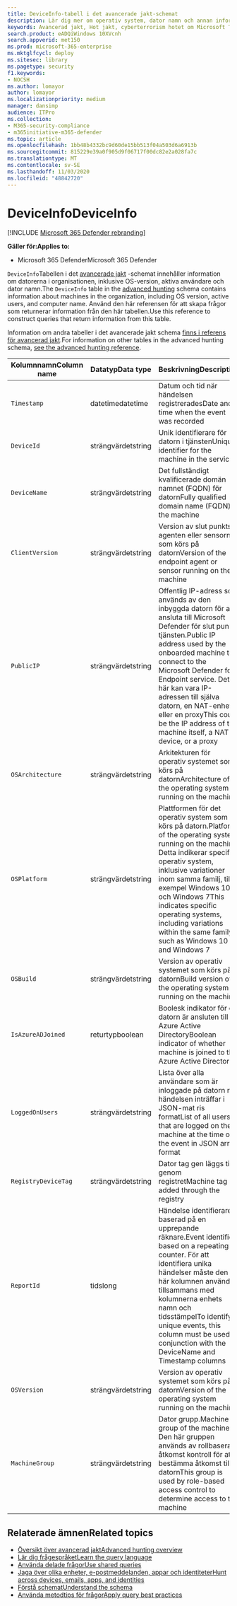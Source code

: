 ```yaml
---
title: DeviceInfo-tabell i det avancerade jakt-schemat
description: Lär dig mer om operativ system, dator namn och annan information om datorn i DeviceInfo-tabellen för Advanced jakt-schemat
keywords: Avancerad jakt, Hot jakt, cyberterrorism hotet om Microsoft Threat Protection, Microsoft 365, MTP, m365, sökning, frågor, telemetri, schema referens, kusto, tabell, kolumn, datatyp, beskrivning, machineinfo, DeviceInfo, enhet, maskin, OS, plattform, användare
search.product: eADQiWindows 10XVcnh
search.appverid: met150
ms.prod: microsoft-365-enterprise
ms.mktglfcycl: deploy
ms.sitesec: library
ms.pagetype: security
f1.keywords:
- NOCSH
ms.author: lomayor
author: lomayor
ms.localizationpriority: medium
manager: dansimp
audience: ITPro
ms.collection:
- M365-security-compliance
- m365initiative-m365-defender
ms.topic: article
ms.openlocfilehash: 1bb48b4332bc9d60de15bb513f04a503d6a6913b
ms.sourcegitcommit: 815229e39a0f905d9f06717f00dc82e2a028fa7c
ms.translationtype: MT
ms.contentlocale: sv-SE
ms.lasthandoff: 11/03/2020
ms.locfileid: "48842720"
---
```

# <a name="deviceinfo"></a><span data-ttu-id="ef392-104">DeviceInfo</span><span class="sxs-lookup"><span data-stu-id="ef392-104">DeviceInfo</span></span>

[!INCLUDE [Microsoft 365 Defender rebranding](../includes/microsoft-defender.md)]


<span data-ttu-id="ef392-105">**Gäller för:**</span><span class="sxs-lookup"><span data-stu-id="ef392-105">**Applies to:**</span></span>
- <span data-ttu-id="ef392-106">Microsoft 365 Defender</span><span class="sxs-lookup"><span data-stu-id="ef392-106">Microsoft 365 Defender</span></span>



<span data-ttu-id="ef392-107">`DeviceInfo`Tabellen i det [avancerade jakt](advanced-hunting-overview.md) -schemat innehåller information om datorerna i organisationen, inklusive OS-version, aktiva användare och dator namn.</span><span class="sxs-lookup"><span data-stu-id="ef392-107">The `DeviceInfo` table in the [advanced hunting](advanced-hunting-overview.md) schema contains information about machines in the organization, including OS version, active users, and computer name.</span></span> <span data-ttu-id="ef392-108">Använd den här referensen för att skapa frågor som returnerar information från den här tabellen.</span><span class="sxs-lookup"><span data-stu-id="ef392-108">Use this reference to construct queries that return information from this table.</span></span>

<span data-ttu-id="ef392-109">Information om andra tabeller i det avancerade jakt schema [finns i referens för avancerad jakt](advanced-hunting-schema-tables.md).</span><span class="sxs-lookup"><span data-stu-id="ef392-109">For information on other tables in the advanced hunting schema, [see the advanced hunting reference](advanced-hunting-schema-tables.md).</span></span>

| <span data-ttu-id="ef392-110">Kolumnnamn</span><span class="sxs-lookup"><span data-stu-id="ef392-110">Column name</span></span> | <span data-ttu-id="ef392-111">Datatyp</span><span class="sxs-lookup"><span data-stu-id="ef392-111">Data type</span></span> | <span data-ttu-id="ef392-112">Beskrivning</span><span class="sxs-lookup"><span data-stu-id="ef392-112">Description</span></span> |
|-------------|-----------|-------------|
| `Timestamp` | <span data-ttu-id="ef392-113">datetime</span><span class="sxs-lookup"><span data-stu-id="ef392-113">datetime</span></span> | <span data-ttu-id="ef392-114">Datum och tid när händelsen registrerades</span><span class="sxs-lookup"><span data-stu-id="ef392-114">Date and time when the event was recorded</span></span> |
| `DeviceId` | <span data-ttu-id="ef392-115">strängvärdet</span><span class="sxs-lookup"><span data-stu-id="ef392-115">string</span></span> | <span data-ttu-id="ef392-116">Unik identifierare för datorn i tjänsten</span><span class="sxs-lookup"><span data-stu-id="ef392-116">Unique identifier for the machine in the service</span></span> |
| `DeviceName` | <span data-ttu-id="ef392-117">strängvärdet</span><span class="sxs-lookup"><span data-stu-id="ef392-117">string</span></span> | <span data-ttu-id="ef392-118">Det fullständigt kvalificerade domän namnet (FQDN) för datorn</span><span class="sxs-lookup"><span data-stu-id="ef392-118">Fully qualified domain name (FQDN) of the machine</span></span> |
| `ClientVersion` | <span data-ttu-id="ef392-119">strängvärdet</span><span class="sxs-lookup"><span data-stu-id="ef392-119">string</span></span> | <span data-ttu-id="ef392-120">Version av slut punkts agenten eller sensorn som körs på datorn</span><span class="sxs-lookup"><span data-stu-id="ef392-120">Version of the endpoint agent or sensor running on the machine</span></span> |
| `PublicIP` | <span data-ttu-id="ef392-121">strängvärdet</span><span class="sxs-lookup"><span data-stu-id="ef392-121">string</span></span> | <span data-ttu-id="ef392-122">Offentlig IP-adress som används av den inbyggda datorn för att ansluta till Microsoft Defender för slut punkts tjänsten.</span><span class="sxs-lookup"><span data-stu-id="ef392-122">Public IP address used by the onboarded machine to connect to the Microsoft  Defender for Endpoint service.</span></span> <span data-ttu-id="ef392-123">Det här kan vara IP-adressen till själva datorn, en NAT-enhet eller en proxy</span><span class="sxs-lookup"><span data-stu-id="ef392-123">This could be the IP address of the machine itself, a NAT device, or a proxy</span></span> |
| `OSArchitecture` | <span data-ttu-id="ef392-124">strängvärdet</span><span class="sxs-lookup"><span data-stu-id="ef392-124">string</span></span> | <span data-ttu-id="ef392-125">Arkitekturen för operativ systemet som körs på datorn</span><span class="sxs-lookup"><span data-stu-id="ef392-125">Architecture of the operating system running on the machine</span></span> |
| `OSPlatform` | <span data-ttu-id="ef392-126">strängvärdet</span><span class="sxs-lookup"><span data-stu-id="ef392-126">string</span></span> | <span data-ttu-id="ef392-127">Plattformen för det operativ system som körs på datorn.</span><span class="sxs-lookup"><span data-stu-id="ef392-127">Platform of the operating system running on the machine.</span></span> <span data-ttu-id="ef392-128">Detta indikerar specifika operativ system, inklusive variationer inom samma familj, till exempel Windows 10 och Windows 7</span><span class="sxs-lookup"><span data-stu-id="ef392-128">This indicates specific operating systems, including variations within the same family, such as Windows 10 and Windows 7</span></span> |
| `OSBuild` | <span data-ttu-id="ef392-129">strängvärdet</span><span class="sxs-lookup"><span data-stu-id="ef392-129">string</span></span> | <span data-ttu-id="ef392-130">Version av operativ systemet som körs på datorn</span><span class="sxs-lookup"><span data-stu-id="ef392-130">Build version of the operating system running on the machine</span></span> |
| `IsAzureADJoined` | <span data-ttu-id="ef392-131">returtyp</span><span class="sxs-lookup"><span data-stu-id="ef392-131">boolean</span></span> | <span data-ttu-id="ef392-132">Boolesk indikator för om datorn är ansluten till Azure Active Directory</span><span class="sxs-lookup"><span data-stu-id="ef392-132">Boolean indicator of whether machine is joined to the Azure Active Directory</span></span> |
| `LoggedOnUsers` | <span data-ttu-id="ef392-133">strängvärdet</span><span class="sxs-lookup"><span data-stu-id="ef392-133">string</span></span> | <span data-ttu-id="ef392-134">Lista över alla användare som är inloggade på datorn när händelsen inträffar i JSON-mat ris format</span><span class="sxs-lookup"><span data-stu-id="ef392-134">List of all users that are logged on the machine at the time of the event in JSON array format</span></span> |
| `RegistryDeviceTag` | <span data-ttu-id="ef392-135">strängvärdet</span><span class="sxs-lookup"><span data-stu-id="ef392-135">string</span></span> | <span data-ttu-id="ef392-136">Dator tag gen läggs till genom registret</span><span class="sxs-lookup"><span data-stu-id="ef392-136">Machine tag added through the registry</span></span> |
| `ReportId` | <span data-ttu-id="ef392-137">tids</span><span class="sxs-lookup"><span data-stu-id="ef392-137">long</span></span> | <span data-ttu-id="ef392-138">Händelse identifierare baserad på en upprepande räknare.</span><span class="sxs-lookup"><span data-stu-id="ef392-138">Event identifier based on a repeating counter.</span></span> <span data-ttu-id="ef392-139">För att identifiera unika händelser måste den här kolumnen användas tillsammans med kolumnerna enhets namn och tidsstämpel</span><span class="sxs-lookup"><span data-stu-id="ef392-139">To identify unique events, this column must be used in conjunction with the DeviceName and Timestamp columns</span></span> |
| `OSVersion` | <span data-ttu-id="ef392-140">strängvärdet</span><span class="sxs-lookup"><span data-stu-id="ef392-140">string</span></span> | <span data-ttu-id="ef392-141">Version av operativ systemet som körs på datorn</span><span class="sxs-lookup"><span data-stu-id="ef392-141">Version of the operating system running on the machine</span></span> |
| `MachineGroup` | <span data-ttu-id="ef392-142">strängvärdet</span><span class="sxs-lookup"><span data-stu-id="ef392-142">string</span></span> | <span data-ttu-id="ef392-143">Dator grupp.</span><span class="sxs-lookup"><span data-stu-id="ef392-143">Machine group of the machine.</span></span> <span data-ttu-id="ef392-144">Den här gruppen används av rollbaserad åtkomst kontroll för att bestämma åtkomst till datorn</span><span class="sxs-lookup"><span data-stu-id="ef392-144">This group is used by role-based access control to determine access to the machine</span></span> |

## <a name="related-topics"></a><span data-ttu-id="ef392-145">Relaterade ämnen</span><span class="sxs-lookup"><span data-stu-id="ef392-145">Related topics</span></span>
- [<span data-ttu-id="ef392-146">Översikt över avancerad jakt</span><span class="sxs-lookup"><span data-stu-id="ef392-146">Advanced hunting overview</span></span>](advanced-hunting-overview.md)
- [<span data-ttu-id="ef392-147">Lär dig frågespråket</span><span class="sxs-lookup"><span data-stu-id="ef392-147">Learn the query language</span></span>](advanced-hunting-query-language.md)
- [<span data-ttu-id="ef392-148">Använda delade frågor</span><span class="sxs-lookup"><span data-stu-id="ef392-148">Use shared queries</span></span>](advanced-hunting-shared-queries.md)
- [<span data-ttu-id="ef392-149">Jaga över olika enheter, e-postmeddelanden, appar och identiteter</span><span class="sxs-lookup"><span data-stu-id="ef392-149">Hunt across devices, emails, apps, and identities</span></span>](advanced-hunting-query-emails-devices.md)
- [<span data-ttu-id="ef392-150">Förstå schemat</span><span class="sxs-lookup"><span data-stu-id="ef392-150">Understand the schema</span></span>](advanced-hunting-schema-tables.md)
- [<span data-ttu-id="ef392-151">Använda metodtips för frågor</span><span class="sxs-lookup"><span data-stu-id="ef392-151">Apply query best practices</span></span>](advanced-hunting-best-practices.md)
